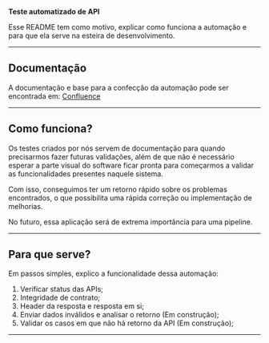 **Teste automatizado de API**

Esse README tem como motivo, explicar como funciona a automação e para que ela serve na esteira de desenvolvimento.

---

## Documentação

A documentação e base para a confecção da automação pode ser encontrada em: [Confluence](https://distrito-main.atlassian.net/wiki/spaces/TECNOLOGIA/pages/438337659/Jest%2BSupertest%2B-%2BAutoma%2Bo%2BAPI)

---

## Como funciona?

Os testes criados por nós servem de documentação para quando precisarmos fazer futuras validações, além de que não é necessário esperar a parte visual do software ficar pronta para começarmos a validar as funcionalidades presentes naquele sistema.

Com isso, conseguimos ter um retorno rápido sobre os problemas encontrados, o que possibilita uma rápida correção ou implementação de melhorias.

No futuro, essa aplicação será de extrema importância para uma pipeline.

---

## Para que serve?

Em passos simples, explico a funcionalidade dessa automação:

1. Verificar status das APIs;
2. Integridade de contrato;
3. Header da resposta e resposta em si;
4. Enviar dados inválidos e analisar o retorno (Em construção);
5. Validar os casos em que não há retorno da API (Em construção);

---



